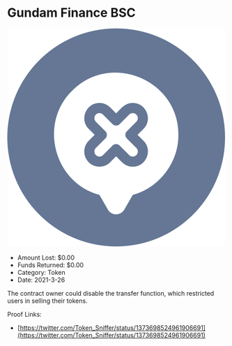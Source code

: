 # Gundam Finance BSC
![Gundam Finance BSC](/rektimages/Gundam-Finance-BSC.png)
- Amount Lost: $0.00
- Funds Returned: $0.00
- Category: Token
- Date: 2021-3-26

The contract owner could disable the transfer function, which restricted users in selling their tokens.


Proof Links:
- [https://twitter.com/Token_Sniffer/status/1373698524961906691](https://twitter.com/Token_Sniffer/status/1373698524961906691)


